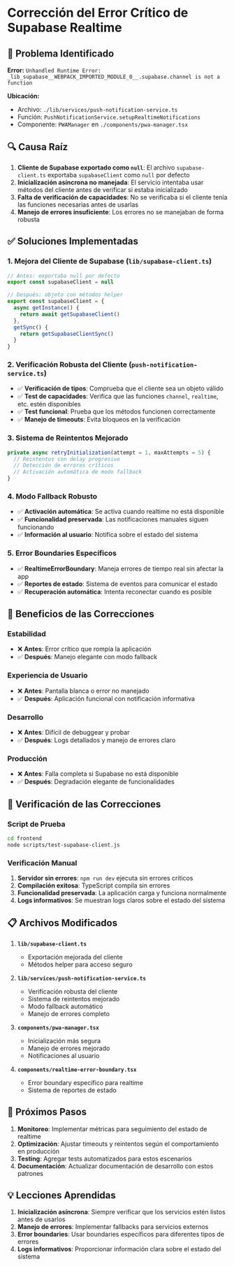# Corrección del Error Crítico de Supabase Realtime

## 🐛 Problema Identificado

**Error:** `Unhandled Runtime Error: _lib_supabase__WEBPACK_IMPORTED_MODULE_0__.supabase.channel is not a function`

**Ubicación:** 
- Archivo: `./lib/services/push-notification-service.ts`
- Función: `PushNotificationService.setupRealtimeNotifications`
- Componente: `PWAManager` en `./components/pwa-manager.tsx`

## 🔍 Causa Raíz

1. **Cliente de Supabase exportado como `null`**: El archivo `supabase-client.ts` exportaba `supabaseClient` como `null` por defecto
2. **Inicialización asíncrona no manejada**: El servicio intentaba usar métodos del cliente antes de verificar si estaba inicializado
3. **Falta de verificación de capacidades**: No se verificaba si el cliente tenía las funciones necesarias antes de usarlas
4. **Manejo de errores insuficiente**: Los errores no se manejaban de forma robusta

## ✅ Soluciones Implementadas

### 1. Mejora del Cliente de Supabase (`lib/supabase-client.ts`)

```typescript
// Antes: exportaba null por defecto
export const supabaseClient = null

// Después: objeto con métodos helper
export const supabaseClient = {
  async getInstance() {
    return await getSupabaseClient()
  },
  getSync() {
    return getSupabaseClientSync()
  }
}
```

### 2. Verificación Robusta del Cliente (`push-notification-service.ts`)

- ✅ **Verificación de tipos**: Comprueba que el cliente sea un objeto válido
- ✅ **Test de capacidades**: Verifica que las funciones `channel`, `realtime`, etc. estén disponibles
- ✅ **Test funcional**: Prueba que los métodos funcionen correctamente
- ✅ **Manejo de timeouts**: Evita bloqueos en la verificación

### 3. Sistema de Reintentos Mejorado

```typescript
private async retryInitialization(attempt = 1, maxAttempts = 5) {
  // Reintentos con delay progresivo
  // Detección de errores críticos
  // Activación automática de modo fallback
}
```

### 4. Modo Fallback Robusto

- ✅ **Activación automática**: Se activa cuando realtime no está disponible
- ✅ **Funcionalidad preservada**: Las notificaciones manuales siguen funcionando
- ✅ **Información al usuario**: Notifica sobre el estado del sistema

### 5. Error Boundaries Específicos

- ✅ **RealtimeErrorBoundary**: Maneja errores de tiempo real sin afectar la app
- ✅ **Reportes de estado**: Sistema de eventos para comunicar el estado
- ✅ **Recuperación automática**: Intenta reconectar cuando es posible

## 🚀 Beneficios de las Correcciones

### Estabilidad
- ❌ **Antes**: Error crítico que rompía la aplicación
- ✅ **Después**: Manejo elegante con modo fallback

### Experiencia de Usuario
- ❌ **Antes**: Pantalla blanca o error no manejado
- ✅ **Después**: Aplicación funcional con notificación informativa

### Desarrollo
- ❌ **Antes**: Difícil de debuggear y probar
- ✅ **Después**: Logs detallados y manejo de errores claro

### Producción
- ❌ **Antes**: Falla completa si Supabase no está disponible
- ✅ **Después**: Degradación elegante de funcionalidades

## 🧪 Verificación de las Correcciones

### Script de Prueba
```bash
cd frontend
node scripts/test-supabase-client.js
```

### Verificación Manual
1. **Servidor sin errores**: `npm run dev` ejecuta sin errores críticos
2. **Compilación exitosa**: TypeScript compila sin errores
3. **Funcionalidad preservada**: La aplicación carga y funciona normalmente
4. **Logs informativos**: Se muestran logs claros sobre el estado del sistema

## 📋 Archivos Modificados

1. **`lib/supabase-client.ts`**
   - Exportación mejorada del cliente
   - Métodos helper para acceso seguro

2. **`lib/services/push-notification-service.ts`**
   - Verificación robusta del cliente
   - Sistema de reintentos mejorado
   - Modo fallback automático
   - Manejo de errores completo

3. **`components/pwa-manager.tsx`**
   - Inicialización más segura
   - Manejo de errores mejorado
   - Notificaciones al usuario

4. **`components/realtime-error-boundary.tsx`**
   - Error boundary específico para realtime
   - Sistema de reportes de estado

## 🔮 Próximos Pasos

1. **Monitoreo**: Implementar métricas para seguimiento del estado de realtime
2. **Optimización**: Ajustar timeouts y reintentos según el comportamiento en producción
3. **Testing**: Agregar tests automatizados para estos escenarios
4. **Documentación**: Actualizar documentación de desarrollo con estos patrones

## 💡 Lecciones Aprendidas

1. **Inicialización asíncrona**: Siempre verificar que los servicios estén listos antes de usarlos
2. **Manejo de errores**: Implementar fallbacks para servicios externos
3. **Error boundaries**: Usar boundaries específicos para diferentes tipos de errores
4. **Logs informativos**: Proporcionar información clara sobre el estado del sistema

